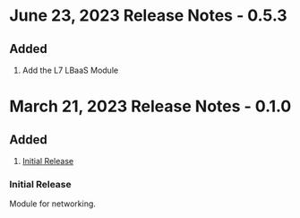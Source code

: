 #  June 23, 2023 Release Notes - 0.5.3
## Added
1. Add the L7 LBaaS Module

# March 21, 2023 Release Notes - 0.1.0
## Added
1. [Initial Release](#0-1-0-initial)
### <a name="0-1-0-initial">Initial Release</a>
Module for networking.